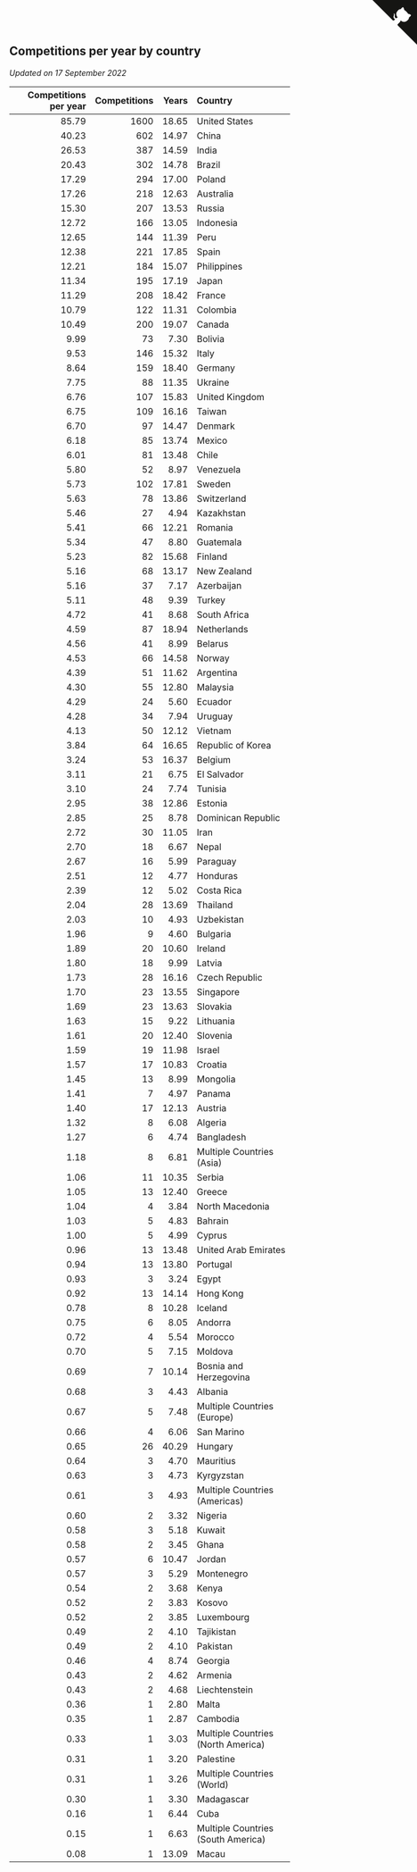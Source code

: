 ## Competitions per year by country

*Updated on 17 September 2022*

| Competitions per year | Competitions | Years | Country |
| ---: | ---: | ---: | :--- |
| 85.79 | 1600 | 18.65 | United States |
| 40.23 | 602 | 14.97 | China |
| 26.53 | 387 | 14.59 | India |
| 20.43 | 302 | 14.78 | Brazil |
| 17.29 | 294 | 17.00 | Poland |
| 17.26 | 218 | 12.63 | Australia |
| 15.30 | 207 | 13.53 | Russia |
| 12.72 | 166 | 13.05 | Indonesia |
| 12.65 | 144 | 11.39 | Peru |
| 12.38 | 221 | 17.85 | Spain |
| 12.21 | 184 | 15.07 | Philippines |
| 11.34 | 195 | 17.19 | Japan |
| 11.29 | 208 | 18.42 | France |
| 10.79 | 122 | 11.31 | Colombia |
| 10.49 | 200 | 19.07 | Canada |
| 9.99 | 73 | 7.30 | Bolivia |
| 9.53 | 146 | 15.32 | Italy |
| 8.64 | 159 | 18.40 | Germany |
| 7.75 | 88 | 11.35 | Ukraine |
| 6.76 | 107 | 15.83 | United Kingdom |
| 6.75 | 109 | 16.16 | Taiwan |
| 6.70 | 97 | 14.47 | Denmark |
| 6.18 | 85 | 13.74 | Mexico |
| 6.01 | 81 | 13.48 | Chile |
| 5.80 | 52 | 8.97 | Venezuela |
| 5.73 | 102 | 17.81 | Sweden |
| 5.63 | 78 | 13.86 | Switzerland |
| 5.46 | 27 | 4.94 | Kazakhstan |
| 5.41 | 66 | 12.21 | Romania |
| 5.34 | 47 | 8.80 | Guatemala |
| 5.23 | 82 | 15.68 | Finland |
| 5.16 | 68 | 13.17 | New Zealand |
| 5.16 | 37 | 7.17 | Azerbaijan |
| 5.11 | 48 | 9.39 | Turkey |
| 4.72 | 41 | 8.68 | South Africa |
| 4.59 | 87 | 18.94 | Netherlands |
| 4.56 | 41 | 8.99 | Belarus |
| 4.53 | 66 | 14.58 | Norway |
| 4.39 | 51 | 11.62 | Argentina |
| 4.30 | 55 | 12.80 | Malaysia |
| 4.29 | 24 | 5.60 | Ecuador |
| 4.28 | 34 | 7.94 | Uruguay |
| 4.13 | 50 | 12.12 | Vietnam |
| 3.84 | 64 | 16.65 | Republic of Korea |
| 3.24 | 53 | 16.37 | Belgium |
| 3.11 | 21 | 6.75 | El Salvador |
| 3.10 | 24 | 7.74 | Tunisia |
| 2.95 | 38 | 12.86 | Estonia |
| 2.85 | 25 | 8.78 | Dominican Republic |
| 2.72 | 30 | 11.05 | Iran |
| 2.70 | 18 | 6.67 | Nepal |
| 2.67 | 16 | 5.99 | Paraguay |
| 2.51 | 12 | 4.77 | Honduras |
| 2.39 | 12 | 5.02 | Costa Rica |
| 2.04 | 28 | 13.69 | Thailand |
| 2.03 | 10 | 4.93 | Uzbekistan |
| 1.96 | 9 | 4.60 | Bulgaria |
| 1.89 | 20 | 10.60 | Ireland |
| 1.80 | 18 | 9.99 | Latvia |
| 1.73 | 28 | 16.16 | Czech Republic |
| 1.70 | 23 | 13.55 | Singapore |
| 1.69 | 23 | 13.63 | Slovakia |
| 1.63 | 15 | 9.22 | Lithuania |
| 1.61 | 20 | 12.40 | Slovenia |
| 1.59 | 19 | 11.98 | Israel |
| 1.57 | 17 | 10.83 | Croatia |
| 1.45 | 13 | 8.99 | Mongolia |
| 1.41 | 7 | 4.97 | Panama |
| 1.40 | 17 | 12.13 | Austria |
| 1.32 | 8 | 6.08 | Algeria |
| 1.27 | 6 | 4.74 | Bangladesh |
| 1.18 | 8 | 6.81 | Multiple Countries (Asia) |
| 1.06 | 11 | 10.35 | Serbia |
| 1.05 | 13 | 12.40 | Greece |
| 1.04 | 4 | 3.84 | North Macedonia |
| 1.03 | 5 | 4.83 | Bahrain |
| 1.00 | 5 | 4.99 | Cyprus |
| 0.96 | 13 | 13.48 | United Arab Emirates |
| 0.94 | 13 | 13.80 | Portugal |
| 0.93 | 3 | 3.24 | Egypt |
| 0.92 | 13 | 14.14 | Hong Kong |
| 0.78 | 8 | 10.28 | Iceland |
| 0.75 | 6 | 8.05 | Andorra |
| 0.72 | 4 | 5.54 | Morocco |
| 0.70 | 5 | 7.15 | Moldova |
| 0.69 | 7 | 10.14 | Bosnia and Herzegovina |
| 0.68 | 3 | 4.43 | Albania |
| 0.67 | 5 | 7.48 | Multiple Countries (Europe) |
| 0.66 | 4 | 6.06 | San Marino |
| 0.65 | 26 | 40.29 | Hungary |
| 0.64 | 3 | 4.70 | Mauritius |
| 0.63 | 3 | 4.73 | Kyrgyzstan |
| 0.61 | 3 | 4.93 | Multiple Countries (Americas) |
| 0.60 | 2 | 3.32 | Nigeria |
| 0.58 | 3 | 5.18 | Kuwait |
| 0.58 | 2 | 3.45 | Ghana |
| 0.57 | 6 | 10.47 | Jordan |
| 0.57 | 3 | 5.29 | Montenegro |
| 0.54 | 2 | 3.68 | Kenya |
| 0.52 | 2 | 3.83 | Kosovo |
| 0.52 | 2 | 3.85 | Luxembourg |
| 0.49 | 2 | 4.10 | Tajikistan |
| 0.49 | 2 | 4.10 | Pakistan |
| 0.46 | 4 | 8.74 | Georgia |
| 0.43 | 2 | 4.62 | Armenia |
| 0.43 | 2 | 4.68 | Liechtenstein |
| 0.36 | 1 | 2.80 | Malta |
| 0.35 | 1 | 2.87 | Cambodia |
| 0.33 | 1 | 3.03 | Multiple Countries (North America) |
| 0.31 | 1 | 3.20 | Palestine |
| 0.31 | 1 | 3.26 | Multiple Countries (World) |
| 0.30 | 1 | 3.30 | Madagascar |
| 0.16 | 1 | 6.44 | Cuba |
| 0.15 | 1 | 6.63 | Multiple Countries (South America) |
| 0.08 | 1 | 13.09 | Macau |


<a href="https://github.com/jonatanklosko/wca_statistics" class="github-corner" aria-label="View source on Github"><svg width="80" height="80" viewBox="0 0 250 250" style="fill:#151513; color:#fff; position: absolute; top: 0; border: 0; right: 0;" aria-hidden="true"><path d="M0,0 L115,115 L130,115 L142,142 L250,250 L250,0 Z"></path><path d="M128.3,109.0 C113.8,99.7 119.0,89.6 119.0,89.6 C122.0,82.7 120.5,78.6 120.5,78.6 C119.2,72.0 123.4,76.3 123.4,76.3 C127.3,80.9 125.5,87.3 125.5,87.3 C122.9,97.6 130.6,101.9 134.4,103.2" fill="currentColor" style="transform-origin: 130px 106px;" class="octo-arm"></path><path d="M115.0,115.0 C114.9,115.1 118.7,116.5 119.8,115.4 L133.7,101.6 C136.9,99.2 139.9,98.4 142.2,98.6 C133.8,88.0 127.5,74.4 143.8,58.0 C148.5,53.4 154.0,51.2 159.7,51.0 C160.3,49.4 163.2,43.6 171.4,40.1 C171.4,40.1 176.1,42.5 178.8,56.2 C183.1,58.6 187.2,61.8 190.9,65.4 C194.5,69.0 197.7,73.2 200.1,77.6 C213.8,80.2 216.3,84.9 216.3,84.9 C212.7,93.1 206.9,96.0 205.4,96.6 C205.1,102.4 203.0,107.8 198.3,112.5 C181.9,128.9 168.3,122.5 157.7,114.1 C157.9,116.9 156.7,120.9 152.7,124.9 L141.0,136.5 C139.8,137.7 141.6,141.9 141.8,141.8 Z" fill="currentColor" class="octo-body"></path></svg></a><style>.github-corner:hover .octo-arm{animation:octocat-wave 560ms ease-in-out}@keyframes octocat-wave{0%,100%{transform:rotate(0)}20%,60%{transform:rotate(-25deg)}40%,80%{transform:rotate(10deg)}}@media (max-width:500px){.github-corner:hover .octo-arm{animation:none}.github-corner .octo-arm{animation:octocat-wave 560ms ease-in-out}}</style>
